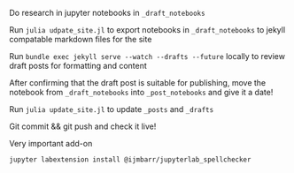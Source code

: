 Do research in jupyter notebooks in `_draft_notebooks`

Run `julia udpate_site.jl` to export notebooks in `_draft_notebooks` to jekyll compatable markdown files for the site

Run `bundle exec jekyll serve --watch --drafts --future` locally to review draft posts for formatting and content

After confirming that the draft post is suitable for publishing,
move the notebook from `_draft_notebooks` into `_post_notebooks`
and give it a date!

Run `julia update_site.jl` to update `_posts` and `_drafts`

Git commit && git push and check it live!

Very important add-on
```
jupyter labextension install @ijmbarr/jupyterlab_spellchecker
```